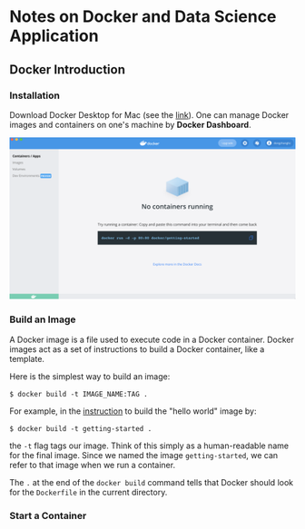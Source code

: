 # Notes on Docker and Data Science Application



## Docker Introduction



### Installation

Download Docker Desktop for Mac (see the [link](https://docs.docker.com/get-started/)). One can manage Docker images and containers on one's machine by **Docker Dashboard**.

![Docker_dashboard.png](https://github.com/dongzhang84/Study_Notes/blob/main/figures/Docker/Docker_dashboard.png?raw=true)

 

### Build an Image

A Docker image is a file used to execute code in a Docker container. Docker images act as a set of instructions to build a Docker container, like a template. 

Here is the simplest way to build an image:

```
$ docker build -t IMAGE_NAME:TAG .
```

For example, in the [instruction](https://docs.docker.com/get-started/02_our_app/) to build the "hello world" image by:

```
$ docker build -t getting-started .
```

the `-t` flag tags our image. Think of this simply as a human-readable name for the final image. Since we named the image `getting-started`, we can refer to that image when we run a container.

The `.` at the end of the `docker build` command tells that Docker should look for the `Dockerfile` in the current directory.



### Start a Container



 